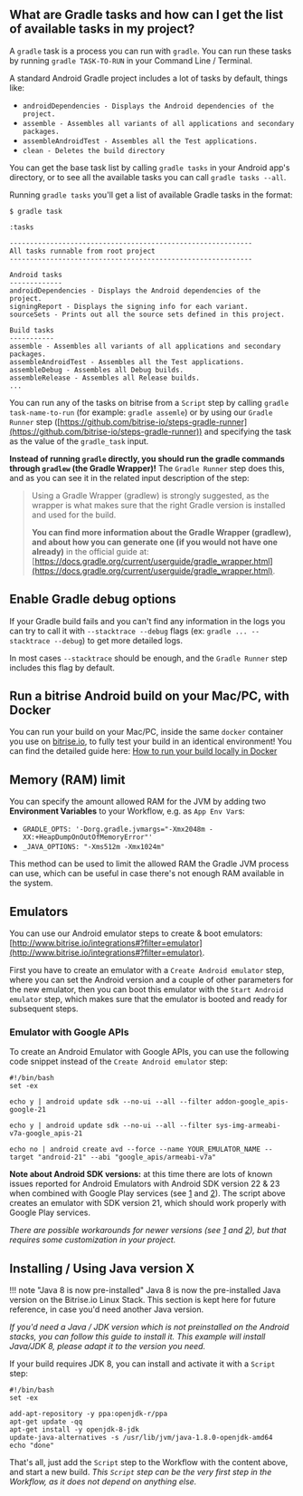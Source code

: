 ## What are Gradle tasks and how can I get the list of available tasks in my project?

A `gradle` task is a process you can run with `gradle`.
You can run these tasks by running `gradle TASK-TO-RUN` in your Command Line / Terminal.

A standard Android Gradle project includes a lot of tasks by default, things like:

* `androidDependencies - Displays the Android dependencies of the project.`
* `assemble - Assembles all variants of all applications and secondary packages.`
* `assembleAndroidTest - Assembles all the Test applications.`
* `clean - Deletes the build directory`

You can get the base task list by calling `gradle tasks` in your Android app's directory,
or to see all the available tasks you can call `gradle tasks --all`.

Running `gradle tasks` you'll get a list of available Gradle tasks in the format:

```
$ gradle task

:tasks

------------------------------------------------------------
All tasks runnable from root project
------------------------------------------------------------

Android tasks
-------------
androidDependencies - Displays the Android dependencies of the project.
signingReport - Displays the signing info for each variant.
sourceSets - Prints out all the source sets defined in this project.

Build tasks
-----------
assemble - Assembles all variants of all applications and secondary packages.
assembleAndroidTest - Assembles all the Test applications.
assembleDebug - Assembles all Debug builds.
assembleRelease - Assembles all Release builds.
...
```

You can run any of the tasks on bitrise from a `Script` step by calling `gradle task-name-to-run` (for example: `gradle assemle`)
or by using our `Gradle Runner` step ([https://github.com/bitrise-io/steps-gradle-runner](https://github.com/bitrise-io/steps-gradle-runner))
and specifying the task as the value of the `gradle_task` input.

__Instead of running `gradle` directly, you should run the gradle commands through `gradlew` (the Gradle Wrapper)!__
The `Gradle Runner` step does this, and as you can see it in the related input description of the step:

> Using a Gradle Wrapper (gradlew) is strongly suggested, as the wrapper is what makes sure
> that the right Gradle version is installed and used for the build.
> 
> __You can find more information about the Gradle Wrapper (gradlew),
> and about how you can generate one (if you would not have one already)__
> in the official guide at: [https://docs.gradle.org/current/userguide/gradle_wrapper.html](https://docs.gradle.org/current/userguide/gradle_wrapper.html).



## Enable Gradle debug options

If your Gradle build fails and you can't find any information in the logs you can try to call it with
`--stacktrace --debug` flags (ex: `gradle ... --stacktrace --debug`) to get more detailed logs.

In most cases `--stacktrace` should be enough, and the `Gradle Runner` step includes
this flag by default.


## Run a bitrise Android build on your Mac/PC, with Docker

You can run your build on your Mac/PC, inside the same `docker` container you use on [bitrise.io](https://www.bitrise.io),
to fully test your build in an identical environment! You can find the detailed guide here:
[How to run your build locally in Docker](/docker/run-your-build-locally-in-docker/)


## Memory (RAM) limit

You can specify the amount allowed RAM for the JVM by adding two __Environment Variables__ to your Workflow,
e.g. as `App Env Var`s:

* `GRADLE_OPTS: '-Dorg.gradle.jvmargs="-Xmx2048m -XX:+HeapDumpOnOutOfMemoryError"'`
* `_JAVA_OPTIONS: "-Xms512m -Xmx1024m"`

This method can be used to limit the allowed RAM the Gradle JVM process can use,
which can be useful in case there's not enough RAM available in the system.


## Emulators

You can use our Android emulator steps to create & boot emulators:
[http://www.bitrise.io/integrations#?filter=emulator](http://www.bitrise.io/integrations#?filter=emulator).

First you have to create an emulator with a `Create Android emulator` step,
where you can set the Android version and a couple of other parameters for the new emulator,
then you can boot this emulator with the `Start Android emulator` step,
which makes sure that the emulator is booted and ready for subsequent steps.


### Emulator with Google APIs

To create an Android Emulator with Google APIs,
you can use the following code snippet instead of the `Create Android emulator` step:

```
#!/bin/bash
set -ex

echo y | android update sdk --no-ui --all --filter addon-google_apis-google-21

echo y | android update sdk --no-ui --all --filter sys-img-armeabi-v7a-google_apis-21

echo no | android create avd --force --name YOUR_EMULATOR_NAME --target "android-21" --abi "google_apis/armeabi-v7a"
```

**Note about Android SDK versions:** at this time there are lots of known issues reported for Android Emulators
with Android SDK version 22 & 23 when combined with Google Play services
(see [1](http://stackoverflow.com/questions/32856919/androidstudio-emulator-wont-run-unless-you-update-google-play-services)
and [2](https://code.google.com/p/android/issues/detail?id=176348)).
The script above creates an emulator with SDK version 21, which should work properly with Google Play services.

*There are possible workarounds for newer versions
(see [1](http://stackoverflow.com/questions/34329363/app-wont-run-unless-you-update-google-play-services-with-google-maps-api-andr)
and [2](http://stackoverflow.com/questions/33114112/app-wont-run-unless-you-update-google-play-services)),
but that requires some customization in your project.*


## Installing / Using Java version X

!!! note "Java 8 is now pre-installed"
    Java 8 is now the pre-installed Java version on the Bitrise.io Linux Stack.
    This section is kept here for future reference, in case you'd need another Java version.

_If you'd need a Java / JDK version which is not preinstalled on the Android stacks,
you can follow this guide to install it. This example will install Java/JDK 8,
please adapt it to the version you need._

If your build requires JDK 8, you can install and activate it with a `Script` step:

```
#!/bin/bash
set -ex

add-apt-repository -y ppa:openjdk-r/ppa
apt-get update -qq
apt-get install -y openjdk-8-jdk
update-java-alternatives -s /usr/lib/jvm/java-1.8.0-openjdk-amd64
echo "done"
```

That's all, just add the `Script` step to the Workflow with the content above,
and start a new build. _This `Script` step can be the very first step in the Workflow,
as it does not depend on anything else._
